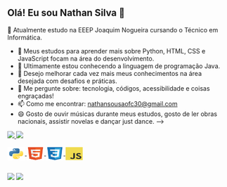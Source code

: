 ## Olá! Eu sou Nathan Silva 👋

 🔭 Atualmente estudo na EEEP Joaquim Nogueira cursando o Técnico em Informática.
- 🌱 Meus estudos para aprender mais sobre Python, HTML, CSS e JavaScript focam na área do desenvolvimento.
- 📃 Ultimamente estou conhecendo a linguagem de programação Java.
- 🤔 Desejo melhorar cada vez mais meus conhecimentos na área desejada com desafios e práticas.
- 💬 Me pergunte sobre: tecnologia, códigos, acessibilidade e coisas engraçadas!
- 📫 Como me encontrar: nathansousaofc30@gmail.com
- 😄 Gosto de ouvir músicas durante meus estudos, gosto de ler obras nacionais, assistir novelas e dançar just dance.
-->


<div>
  <a href="https://beacons.ai/NathanSSilva07">
  <img height="180cm" src="https://github-readme-stats.vercel.app/api?username=NathanSSilva07&show_icons=true&theme=dark&include_all_commits-true&count_private-true"/>
  <img height="180cm" src="https://github-readme-stats.vercel.app/api/top-langs/?username=NathanSSilva07&layout=compact&langs_count=16&theme=dark"/>
</div>

<div style="display: inline_block"><br>
  <img align="center" alt="Nathan_Python" height="30" width="40" src="https://raw.githubusercontent.com/devicons/devicon/master/icons/python/python-original.svg">
  <img align="center" alt="Nathan_HTML" height="30" width="40" src="https://raw.githubusercontent.com/devicons/devicon/master/icons/html5/html5-original.svg">
  <img align="center" alt="Nathan_CSS" height="30" width="40" src="https://raw.githubusercontent.com/devicons/devicon/master/icons/css3/css3-original.svg">
  <img align="center" alt="Nathan-JavaScript" height="30" width="40" src="https://raw.githubusercontent.com/devicons/devicon/master/icons/javascript/javascript-original.svg">
</div>


##

<div>
  <a href="mailto:nathansousaofc30@gmail.com" target="blank"><img src="https://img.shields.io/badge/Gmail-D14836?style=for-the-badge&logo=gmail&logoColor=white" target="_blank"></a>
  <a href="https://www.linkedin.com/in/nathan-silva-sousa-69089835a/" target="blank"><img src="https://img.shields.io/badge/LinkedIn-0077B5?style=for-the-badge&logo=linkedin&logoColor=white" target="_blank"></a>
</div>

